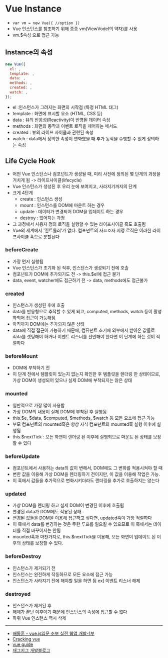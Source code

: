 # Vue Instance
- ```var vm = new Vue({ //option })```
- Vue 인스턴스를 참조하기 위해 종종 vm(ViewVodel의 약자)를 사용
- vm.$속성 으로 접근 가능

## Instance의 속성
``` js
new Vue({
  el: ,
  template: ,
  data: ,
  methods: ,
  created: ,
  watch: ,
});
```
- el :인스턴스가 그려지는 화면의 시작점 (특정 HTML 태그)
- template : 화면에 표시할 요소 (HTML, CSS 등)
- data : 뷰의 반응성(Reactivity)이 반영된 데이터 속성
- methods : 화면의 동작과 이벤트 로직을 제어하는 메서드
- created : 뷰의 라이프 사이클과 관련된 속성
- watch : data에서 정의한 속성이 변화했을 때 추가 동작을 수행할 수 있게 정의하는 속성

## Life Cycle Hook
- 어떤 Vue 인스턴스나 컴포넌트가 생성될 때, 미리 사전에 정의된 몇 단계의 과정을 거치게 됨 -> 라이프사이클(lifecycle)
- Vue 인스턴스가 생성된 후 우리 눈에 보여지고, 사라지기까지의 단계
- 크게 4단계
  - create : 인스턴스 생성
  - mount : 인스턴스를 DOM에 마운트 하는 경우
  - update : 데이터가 변경되어 DOM을 업데이트 하는 경우
  - destroy : 없어지는 과정
- 그 과정에서 사용자 정의 로직을 실행할 수 있는 라이프사이클 훅도 호출됨
- Vue의 세계에서 '컨트롤러'가 없다. 컴포넌트의 사ㅛㅇ자 지정 로직은 이러한 라이프사이클 훅으로 분할된다

### beforeCreate
- 가장 먼저 실행됨
- Vue 인스턴스가 초기화 된 직후, 인스턴스가 생성되기 전에 호출
- 컴포넌트가 DOM에 추가되기도 전 -> this.$el에 접근 불가
- data, event, watcher에도 접근하기 전 -> data, methods에도 접근불가

### created
- 인스턴스가 생성된 후에 호출
- data를 반응형으로 추적할 수 있게 되고, computed, methods, watch 등이 활성화되어 접근이 가능해짐
- 아직까지 DOM에는 추가되지 않은 상태
- data에 직접 접근이 가능하기 때문에, 컴퓨넌트 초기에 외부에서 받아온 값들로 data를 셋팅해야 하거나 이벤트 리스너를 선언해야 한다면 이 단계에 하는 것이 적절하다

### beforeMount
- DOM에 부착하기 전
- 이 단계 전에서 템플릿이 있는지 없는지 확인한 후 템플릿을 렌더링 한 상태이므로, 가상 DOM이 생성되어 있으나 실제 DOM에 부착되지는 않은 상태

### mounted
- 일반적으로 가장 많이 사용함
- 가상 DOM의 내용이 실제 DOM에 부착된 후 실행됨
- this.$e, $data, $computed, $methods, $watch 등 모든 요소에 접근 가능
- 부모 컴포넌트의 mounted훅은 항상 자식 컴포넌트의 mounted훅 실행 이후에 실행됨
- this.$nextTick : 모든 화면이 렌더링 된 이후에 실행되므로 마운트 된 상태를 보장할 수 있다

### beforeUpdate
- 컴포넌트에서 사용하는 data의 값이 변해서, DOM에도 그 변화를 적용시켜야 할 때
- 변한 값을 이용해 가상 DOM을 렌더링하기 전이지만, 이 값을 이용해 작업은 가능.
- 이 훅에서 값들을 추가적으로 변화시키더라도 랜더링을 추가로 호출하지는 않는다

### updated
- 가상 DOM을 렌더링 하고 실제 DOM이 변경된 이후에 호출됨
- 변경된 data가 DOM에도 적용된 상태.
- 변경된 값들을 DOM을 이용해 접근하고 싶다면, updated훅이 가장 적절하다
- 이 훅에서 data를 변경하는 것은 무한 루프를 일으킬 수 있으므로 이 훅에서는 데이터를 직접 바꾸어서는 안됨
- mounted훅과 마찬가지로, this.$nextTick을 이용해, 모든 화면이 업데이트 된 이후의 상태를 보장할 수 있다.

### beforeDestroy
- 인스턴스가 제거되기 전
- 인스턴스는 완전하게 작동하므로 모든 요소에 접근 가능
- 인스턴스가 사라지기 전에 해야할 일을 하면 됨 ex] 이벤트 리스너 해제

### destroyed
- 인스턴스가 제거된 후
- 해체가 끝난 이후이기 때문에 인스턴스의 속성에 접근할 수 없다
- 하위 Vue 인스턴스 역시 삭제

---
- [배동훈 - vue.js입문 초보 실전 웹앱 개발-1부](https://www.inflearn.com/course/real-%EC%9B%B9%EC%95%B1-%EA%B0%9C%EB%B0%9C-vuejs-1%EB%B6%80)
- [Cracking vue](https://joshua1988.github.io/vue-camp/vue/instance.html#%EC%9D%B8%EC%8A%A4%ED%84%B4%EC%8A%A4-%EC%83%9D%EC%84%B1)
- [vue guide](https://kr.vuejs.org/v2/guide/instance.htmls)
- [재그지그 개발블로그](https://wormwlrm.github.io/2018/12/29/Understanding-Vue-Lifecycle-hooks.html)